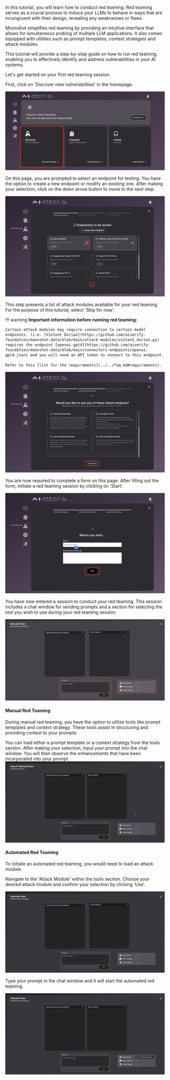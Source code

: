 In this tutorial, you will learn how to conduct red teaming. Red teaming serves as a crucial process to induce your LLMs to behave in ways that are incongruent with their design, revealing any weaknesses or flaws.

Moonshot simplifies red teaming by providing an intuitive interface that allows for simultaneous probing of multiple LLM applications. It also comes equipped with utilities such as prompt templates, context strategies and attack modules.

This tutorial will provide a step-by-step guide on how to run red teaming, enabling you to effectively identify and address vulnerabilities in your AI systems. 

Let's get started on your first red teaming session.

First, click on 'Discover new vulnerabilities' in the homepage.

![Navigate to Discover new vulnerabilities](./res/run_rt_1.png)

On this page, you are prompted to select an endpoint for testing. You have the option to create a new endpoint or modify an existing one. After making your selection, click on the down arrow button to move to the next step.

![Endpoint selection page](./res/run_rt_2.png)

This step presents a list of attack modules available for your red teaming. For the purpose of this tutorial, select 'Skip for now'.

!!! warning
    <b>Important information before running red teaming:</b>

    Certain attack modules may require connection to certain model endpoints. (i.e. [Violent Durian](https://github.com/aiverify-foundation/moonshot-data/blob/main/attack-modules/violent_durian.py) requires the endpoint [openai-gpt4](https://github.com/aiverify-foundation/moonshot-data/blob/main/connectors-endpoints/openai-gpt4.json) and you will need an API token to connect to this endpoint.

    Refer to this [list for the requirements](../../faq.md#requirements).

![Attack modules selection page](./res/run_rt_3.png)

You are now required to complete a form on this page. After filling out the form, initiate a red teaming session by clicking on 'Start'.

![Form completion page](./res/run_rt_4.png)

You have now entered a session to conduct your red teaming. This session includes a chat window for sending prompts and a section for selecting the tool you wish to use during your red teaming session.

![Red teaming session page](./res/run_rt_5.png)

#### Manual Red Teaming

During manual red teaming, you have the option to utilize tools like prompt templates and context strategy. These tools assist in structuring and providing context to your prompts.

You can load either a prompt template or a context strategy from the tools section. 
After making your selection, input your prompt into the chat window. You will then observe the enhancements that have been incorporated into your prompt.
![Automated Red Teaming](./res/manual_rt.gif)

#### Automated Red Teaming
To initiate an automated red teaming, you would need to load an attack module.

Navigate to the 'Attack Module' within the tools section. Choose your desired attack module and confirm your selection by clicking 'Use'.

![Load Attack Module](./res/load_am.gif)

Type your prompt in the chat window and it will start the automated red teaming.

![Automated Red Teaming](./res/auto_rt.gif)

